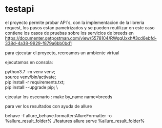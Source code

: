 # testapi
el proyecto permite probar API´s, con la implementacion de la libreria request, los pasos estan pametrizados y se pueden reutilizar
en este caso contiene los casos de pruebas sobre los servicios de breeds en https://documenter.getpostman.com/view/5578104/RWgqUxxh#3cd6ebfd-338d-4a38-9929-f879a6bb0bd1

para ejecutar el proyecto, recreamos un ambiente virtual

ejecutamos en consola:

python3.7 -m venv venv; \
source venv/bin/activate; \
pip install -r requirements.txt; \
pip install --upgrade pip; \

ejecutar los escenario : make by_name name=breeds

para ver los resultados con ayuda de allure

behave -f allure_behave.formatter:AllureFormatter -o %allure_result_folder% ./features
allure serve %allure_result_folder%
